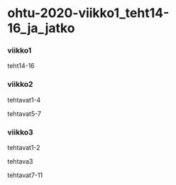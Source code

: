 # ohtu-2020-viikko1_teht14-16_ja_jatko  
### viikko1

  teht14-16
  
### viikko2

  tehtavat1-4
  
  tehtavat5-7
  
### viikko3

   tehtavat1-2
   
   tehtava3
   
   tehtavat7-11
   
